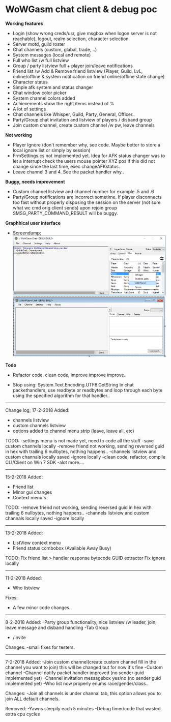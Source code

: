 # WoWGasm chat client & debug poc

**Working features**
- Login (show wrong creds/usr, give msgbox when logon server is not reachable), logout, realm selection, character selection
- Server motd, guild roster
- Chat channels (custom, glabal, trade, ..)
- System messages (local and remote)
- Full who list /w full listview
- Group / party listview full + player join/leave notifications
- Friend list /w Add & Remove friend listview (Player, Guild, LvL, online/offline & system notification on friend online/offline state change)
- Character status
- Simple afk system and status changer
- Chat window color picker
- System channel colors added
- Achievements show the right items instead of %
- A lot of settings
- Chat channels like Whisper, Guild, Party, General, Officer..
- Party/Group chat invitation and listview of players / disband group
- Join custom channel, create custom channel /w pw, leave channels

**Not working**
- Player Ignore (don't remember why, see code. Maybe better to store a local ignore list or simply by session)
- FrmSettings.cs not implemented yet. Idea for AFK status changer was to let a interrupt check the users mouse pointer XYZ pos if this did not change since the last time, exec changeAFKstatus.
- Leave channel 3 and 4. See the packet handler why..

**Buggy, needs improvement**
- Custom channel listview and channel number for example .5 and .6
- Party/Group notifications are incorrect sometime. If player disconnects too fast without properly disposing the session on the server (not sure what wc cmd orig client sends) upon rejoin group SMSG_PARTY_COMMAND_RESULT will be buggy.

**Graphhical user interface**
- Screendump;
![screendump gui](screendump2.png)
![screendump gui](screendump.png)

**Todo**
- Refactor code, clean code, improve improve improve..

- Stop using: System.Text.Encoding.UTF8.GetString
In chat packethandlers, use readbyte or readbytes and loop through each byte using the specified algorithm for that handler..

---------------------------------------------------------------------
Change log;
17-2-2018
Added:
- channels listview
- custom channels listview
- options added to channel menu strip (leave, leave all, etc) 

TODO:
-settings menu is not made yet, need to code all the stuff
-save custom channels locally
-remove friend not working, sending reversed guid in hex with trailing 6 nullbytes, nothing happens..
-channels listview and custom channals locally saved
-ignore locally
-clean code, refactor, compile CLI/Client on Win 7 SDK
-alot more....
 
---------------------------------------------------------------------
15-2-2018
Added:
- Friend list
- Minor gui changes
- Context menu's

TODO:
-remove friend not working, sending reversed guid in hex with trailing 6 nullbytes, nothing happens..
-channels listview and custom channals locally saved
-ignore locally 

---------------------------------------------------------------------
13-2-2018
Added:
- ListView context menu
- Friend status combobox (Available Away Busy)

TODO:
Fix friend list > handler response bytecode GUID extractor
Fix ignore locally

---------------------------------------------------------------------
11-2-2018
Added:
- Who listview

Fixes:
- A few minor code changes..

---------------------------------------------------------------------
8-2-2018
Added:
-Party group functionality, nice listview /w leader, join, leave message and disband handling
-Tab Group
- /invite <player>

Changes:
-small fixes for testers.

---------------------------------------------------------------------
7-2-2018
Added:
-Join custom channel(create custom channel fill in the channel you want to join) this will be changed but for now it's fine
-Custom channel
-Channel notify packet handler improved (no sender guid implemented yet)
-Channel invitation messagebox yes/no (no sender guid implemented yet)
-Who list now properly enums race/gender/class..

Changes:
-Join all channels is under channal tab, this option allows you to join ALL default channels.


Removed:
-Yawns sleepily each 5 minutes
-Debug timer/code that wasted extra cpu cycles
